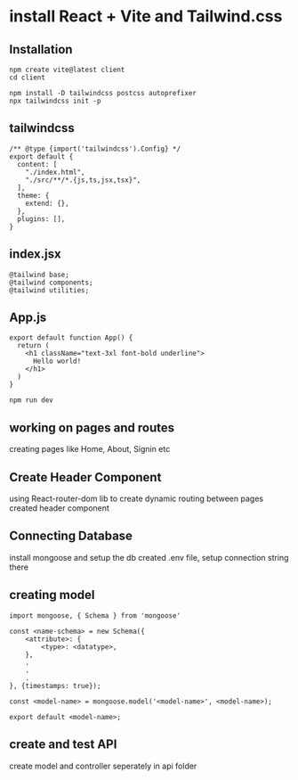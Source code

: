
# install React + Vite and Tailwind.css 

## Installation
```
npm create vite@latest client
cd client
```

```
npm install -D tailwindcss postcss autoprefixer
npx tailwindcss init -p
```

## tailwindcss
```
/** @type {import('tailwindcss').Config} */
export default {
  content: [
    "./index.html",
    "./src/**/*.{js,ts,jsx,tsx}",
  ],
  theme: {
    extend: {},
  },
  plugins: [],
}
```

## index.jsx
```
@tailwind base;
@tailwind components;
@tailwind utilities;
```

## App.js
```
export default function App() {
  return (
    <h1 className="text-3xl font-bold underline">
      Hello world!
    </h1>
  )
}
```

```
npm run dev
```

## working on pages and routes

creating pages like Home, About, Signin etc

## Create Header Component
using React-router-dom lib to create dynamic routing between pages
created header component

## Connecting Database
install mongoose and setup the db
created .env file, setup connection string there

## creating model

```
import mongoose, { Schema } from 'mongoose'

const <name-schema> = new Schema({
    <attribute>: {
        <type>: <datatype>,
    },
    .
    .
    .
}, {timestamps: true});

const <model-name> = mongoose.model('<model-name>', <model-name>);

export default <model-name>;

```

## create and test API

create model and controller seperately in api folder

